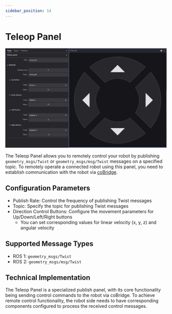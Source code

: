 ```yaml
---
sidebar_position: 14
---
```


# Teleop Panel

![Teleop Panel Overview](../img/viz-14-1.png)

The Teleop Panel allows you to remotely control your robot by publishing `geometry_msgs/Twist` or `geometry_msgs/msg/Twist` messages on a specified topic. To remotely operate a connected robot using this panel, you need to establish communication with the robot via [coBridge](https://github.com/coscene-io/cobridge).

## Configuration Parameters

- Publish Rate: Control the frequency of publishing Twist messages
- Topic: Specify the topic for publishing Twist messages
- Direction Control Buttons: Configure the movement parameters for Up/Down/Left/Right buttons
  - You can set corresponding values for linear velocity (x, y, z) and angular velocity

## Supported Message Types

- ROS 1: `geometry_msgs/Twist`
- ROS 2: `geometry_msgs/msg/Twist`

## Technical Implementation

The Teleop Panel is a specialized publish panel, with its core functionality being sending control commands to the robot via coBridge. To achieve remote control functionality, the robot side needs to have corresponding components configured to process the received control messages.
